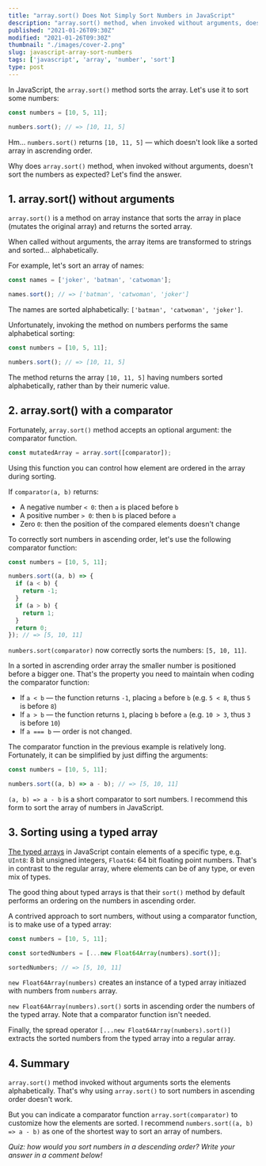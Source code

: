 ```yaml
---
title: "array.sort() Does Not Simply Sort Numbers in JavaScript"
description: "array.sort() method, when invoked without arguments, doesn't sort numbers as you might expect."
published: "2021-01-26T09:30Z"
modified: "2021-01-26T09:30Z"
thumbnail: "./images/cover-2.png"
slug: javascript-array-sort-numbers
tags: ['javascript', 'array', 'number', 'sort']
type: post
---
```


In JavaScript, the `array.sort()` method sorts the array. Let's use it to sort some numbers:

```javascript
const numbers = [10, 5, 11];

numbers.sort(); // => [10, 11, 5]
```

Hm... `numbers.sort()` returns `[10, 11, 5]` &mdash; which doesn't look like a sorted array in ascrending order.  

Why does `array.sort()` method, when invoked without arguments, doesn't sort the numbers as expected? Let's find the answer.  

<Affiliate />

## 1. array.sort() without arguments

`array.sort()` is a method on array instance that sorts the array in place (mutates the original array) and returns the sorted array.  

When called without arguments, the array items are transformed to strings and sorted... alphabetically.  

For example, let's sort an array of names:

```javascript
const names = ['joker', 'batman', 'catwoman'];

names.sort(); // => ['batman', 'catwoman', 'joker']
```

The names are sorted alphabetically: `['batman', 'catwoman', 'joker']`.  

Unfortunately, invoking the method on numbers performs the same alphabetical sorting:

```javascript
const numbers = [10, 5, 11];

numbers.sort(); // => [10, 11, 5]
```

The method returns the array `[10, 11, 5]` having numbers sorted alphabetically, rather than by their numeric value.  

## 2. array.sort() with a comparator

Fortunately, `array.sort()` method accepts an optional argument: the comparator function.

```javascript
const mutatedArray = array.sort([comparator]);
```

Using this function you can control how element are ordered in the array during sorting.  

If `comparator(a, b)` returns:

* A negative number `< 0`:  then `a` is placed before `b`
* A positive number `> 0`: then `b` is placed before `a`
* Zero `0`:  then the position of the compared elements doesn't change

To correctly sort numbers in ascending order, let's use the following comparator function:

```javascript
const numbers = [10, 5, 11];

numbers.sort((a, b) => {
  if (a < b) {
    return -1;
  }
  if (a > b) {
    return 1;
  }
  return 0;
}); // => [5, 10, 11]
```

`numbers.sort(comparator)` now correctly sorts the numbers: `[5, 10, 11]`.  

In a sorted in ascrending order array the smaller number is positioned before a bigger one. That's the property you need to maintain when coding
the comparator function:

* If `a < b` &mdash; the function returns `-1`, placing `a` before `b` (e.g. `5 < 8`, thus `5` is before `8`)
* If `a > b` &mdash; the function returns `1`, placing `b` before `a` (e.g. `10 > 3`, thus `3` is before `10`)
* If `a === b` &mdash; order is not changed.  

The comparator function in the previous example is relatively long. Fortunately, it can be simplified by just diffing the arguments:  

```javascript
const numbers = [10, 5, 11];

numbers.sort((a, b) => a - b); // => [5, 10, 11]
```

`(a, b) => a - b` is a short comparator to sort numbers. I recommend this form to sort the array of numbers in JavaScript.   

## 3. Sorting using a typed array

[The typed arrays](https://developer.mozilla.org/en-US/docs/Web/JavaScript/Typed_arrays) in JavaScript contain elements of a specific type, e.g. `UInt8`: 8 bit unsigned integers, `Float64`: 64 bit floating point numbers. That's in contrast to the regular array, where elements can be of any type, or even mix of types.  

The good thing about typed arrays is that their `sort()` method by default performs an ordering on the numbers in ascending order.  

A contrived approach to sort numbers, without using a comparator function, is to make use of a typed array:

```javascript
const numbers = [10, 5, 11];

const sortedNumbers = [...new Float64Array(numbers).sort()];

sortedNumbers; // => [5, 10, 11]
```

`new Float64Array(numbers)` creates an instance of a typed array initiazed with numbers from `numbers` array. 

`new Float64Array(numbers).sort()` sorts in ascending order the numbers of the typed array. Note that a comparator function isn't needed.   

Finally, the spread operator `[...new Float64Array(numbers).sort()]` extracts the sorted numbers from the typed array into a regular array.  

## 4. Summary

`array.sort()` method invoked without arguments sorts the elements alphabetically. That's why using `array.sort()` to sort numbers in ascending order doesn't work.  

But you can indicate a comparator function `array.sort(comparator)` to customize how the elements are sorted. I recommend `numbers.sort((a, b) => a - b)` as one of the shortest way to sort an array of numbers.  

*Quiz: how would you sort numbers in a descending order? Write your answer in a comment below!*
